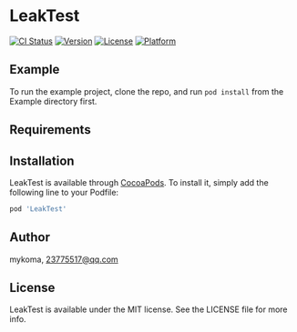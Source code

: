 # LeakTest

[![CI Status](https://img.shields.io/travis/mykoma/LeakTest.svg?style=flat)](https://travis-ci.org/mykoma/LeakTest)
[![Version](https://img.shields.io/cocoapods/v/LeakTest.svg?style=flat)](https://cocoapods.org/pods/LeakTest)
[![License](https://img.shields.io/cocoapods/l/LeakTest.svg?style=flat)](https://cocoapods.org/pods/LeakTest)
[![Platform](https://img.shields.io/cocoapods/p/LeakTest.svg?style=flat)](https://cocoapods.org/pods/LeakTest)

## Example

To run the example project, clone the repo, and run `pod install` from the Example directory first.

## Requirements

## Installation

LeakTest is available through [CocoaPods](https://cocoapods.org). To install
it, simply add the following line to your Podfile:

```ruby
pod 'LeakTest'
```

## Author

mykoma, 23775517@qq.com

## License

LeakTest is available under the MIT license. See the LICENSE file for more info.
